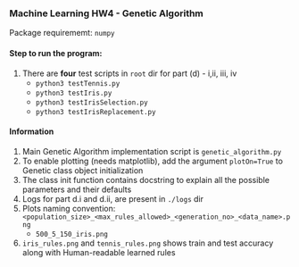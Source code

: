 ### Machine Learning HW4 - Genetic Algorithm 

Package requirememt: `numpy` 

#### Step to run the program:  
1. There are **four** test scripts in `root` dir for part (d) - i,ii, iii, iv
   *  `python3 testTennis.py`
   *  `python3 testIris.py`
   *  `python3 testIrisSelection.py`
   *  `python3 testIrisReplacement.py`

#### Information
1. Main Genetic Algorithm implementation script is `genetic_algorithm.py`
2. To enable plotting (needs matplotlib), add the argument `plotOn=True` to Genetic class object initialization
3. The class init function contains docstring to explain all the possible parameters and their defaults
4. Logs for part d.i and d.ii, are present in `./logs` dir
5. Plots naming convention: `<population_size>_<max_rules_allowed>_<generation_no>_<data_name>.png`  
   * `500_5_150_iris.png`
6. `iris_rules.png` and `tennis_rules.png` shows train and test accuracy along with Human-readable learned rules
